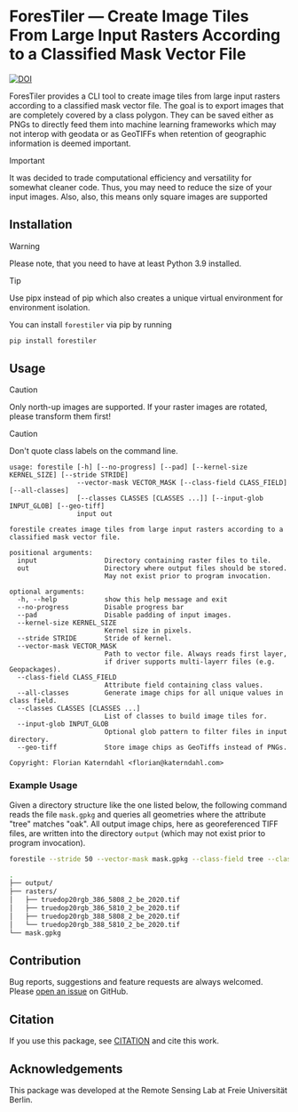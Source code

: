 # ForesTiler — Create Image Tiles From Large Input Rasters According to a Classified Mask Vector File

[![DOI](https://zenodo.org/badge/DOI/10.5281/zenodo.13221009.svg)](https://doi.org/10.5281/zenodo.13221009)

ForesTiler provides a CLI tool to create image tiles from large input rasters according to a classified mask vector file.
The goal is to export images that are completely covered by a class polygon.
They can be saved either as PNGs to directly feed them into machine learning frameworks which may not interop with geodata or
as GeoTIFFs when retention of geographic information is deemed important.

> [!IMPORTANT]
> It was decided to trade computational efficiency and versatility for somewhat cleaner code. Thus, you may need to reduce the size of your input images.
> Also, also, this means only square images are supported

## Installation

> [!WARNING]
> Please note, that you need to have at least Python 3.9 installed.

> [!TIP]
> Use pipx instead of pip which also creates a unique virtual environment for environment isolation.

You can install `forestiler` via pip by running

```bash
pip install forestiler
```

## Usage

> [!CAUTION]
> Only north-up images are supported. If your raster images are rotated, please transform them first!

> [!CAUTION]
> Don't quote class labels on the command line.

```
usage: forestile [-h] [--no-progress] [--pad] [--kernel-size KERNEL_SIZE] [--stride STRIDE] 
                 --vector-mask VECTOR_MASK [--class-field CLASS_FIELD] [--all-classes]
                 [--classes CLASSES [CLASSES ...]] [--input-glob INPUT_GLOB] [--geo-tiff]
                 input out

forestile creates image tiles from large input rasters according to a classified mask vector file.

positional arguments:
  input                 Directory containing raster files to tile.
  out                   Directory where output files should be stored. 
                        May not exist prior to program invocation.

optional arguments:
  -h, --help            show this help message and exit
  --no-progress         Disable progress bar
  --pad                 Disable padding of input images.
  --kernel-size KERNEL_SIZE
                        Kernel size in pixels.
  --stride STRIDE       Stride of kernel.
  --vector-mask VECTOR_MASK
                        Path to vector file. Always reads first layer, 
                        if driver supports multi-layerr files (e.g. Geopackages).
  --class-field CLASS_FIELD
                        Attribute field containing class values.
  --all-classes         Generate image chips for all unique values in class field.
  --classes CLASSES [CLASSES ...]
                        List of classes to build image tiles for.
  --input-glob INPUT_GLOB
                        Optional glob pattern to filter files in input directory.
  --geo-tiff            Store image chips as GeoTiffs instead of PNGs.

Copyright: Florian Katerndahl <florian@katerndahl.com>
```

### Example Usage

Given a directory structure like the one listed below, the following command reads the file `mask.gpkg` and queries all geometries where the attribute "tree" matches "oak".
All output image chips, here as georeferenced TIFF files, are written into the directory `output` (which may not exist prior to program invocation).

```bash
forestile --stride 50 --vector-mask mask.gpkg --class-field tree --classes "oak" --geo-tiff rasters/ output/
```

```bash
.
├── output/
├── rasters/
│   ├── truedop20rgb_386_5808_2_be_2020.tif
│   ├── truedop20rgb_386_5810_2_be_2020.tif
│   ├── truedop20rgb_388_5808_2_be_2020.tif
│   └── truedop20rgb_388_5810_2_be_2020.tif
└── mask.gpkg
```

## Contribution

Bug reports, suggestions and feature requests are always welcomed. Please [open an issue](https://github.com/Florian-Katerndahl/ForesTiler/issues) on GitHub.

## Citation

If you use this package, see [CITATION](CITATION.cff) and cite this work.

## Acknowledgements

This package was developed at the Remote Sensing Lab at Freie Universität Berlin.

